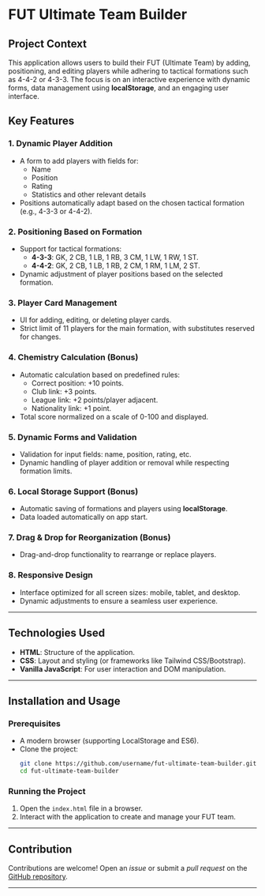 # FUT Ultimate Team Builder

## Project Context
This application allows users to build their FUT (Ultimate Team) by adding, positioning, and editing players while adhering to tactical formations such as 4-4-2 or 4-3-3. The focus is on an interactive experience with dynamic forms, data management using **localStorage**, and an engaging user interface.



## Key Features

### 1. **Dynamic Player Addition**
- A form to add players with fields for:
  - Name
  - Position
  - Rating
  - Statistics and other relevant details
- Positions automatically adapt based on the chosen tactical formation (e.g., 4-3-3 or 4-4-2).

### 2. **Positioning Based on Formation**
- Support for tactical formations:
  - **4-3-3**: GK, 2 CB, 1 LB, 1 RB, 3 CM, 1 LW, 1 RW, 1 ST.
  - **4-4-2**: GK, 2 CB, 1 LB, 1 RB, 2 CM, 1 RM, 1 LM, 2 ST.
- Dynamic adjustment of player positions based on the selected formation.

### 3. **Player Card Management**
- UI for adding, editing, or deleting player cards.
- Strict limit of 11 players for the main formation, with substitutes reserved for changes.

### 4. **Chemistry Calculation (Bonus)**
- Automatic calculation based on predefined rules:
  - Correct position: +10 points.
  - Club link: +3 points.
  - League link: +2 points/player adjacent.
  - Nationality link: +1 point.
- Total score normalized on a scale of 0-100 and displayed.

### 5. **Dynamic Forms and Validation**
- Validation for input fields: name, position, rating, etc.
- Dynamic handling of player addition or removal while respecting formation limits.

### 6. **Local Storage Support (Bonus)**
- Automatic saving of formations and players using **localStorage**.
- Data loaded automatically on app start.

### 7. **Drag & Drop for Reorganization (Bonus)**
- Drag-and-drop functionality to rearrange or replace players.

### 8. **Responsive Design**
- Interface optimized for all screen sizes: mobile, tablet, and desktop.
- Dynamic adjustments to ensure a seamless user experience.

---

## Technologies Used
- **HTML**: Structure of the application.
- **CSS**: Layout and styling (or frameworks like Tailwind CSS/Bootstrap).
- **Vanilla JavaScript**: For user interaction and DOM manipulation.
---
## Installation and Usage

### Prerequisites
- A modern browser (supporting LocalStorage and ES6).
- Clone the project:
  ```bash
  git clone https://github.com/username/fut-ultimate-team-builder.git
  cd fut-ultimate-team-builder
  ```

### Running the Project
1. Open the `index.html` file in a browser.
2. Interact with the application to create and manage your FUT team.

---
<!--
## Future Features
- API integration to fetch real player statistics.
- Sharing teams via dynamically generated links.
- Advanced visualization of player relationships.

---
-->

## Contribution
Contributions are welcome! Open an *issue* or submit a *pull request* on the [GitHub repository](https://github.com/username/FUT-Ultimate-Team).

---
<!--
## License
This project is licensed under the [MIT License](LICENSE).

-->
